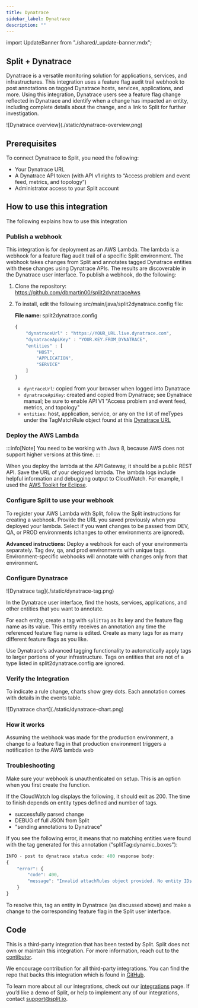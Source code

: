 ```yaml
---
title: Dynatrace
sidebar_label: Dynatrace
description: ""
---
```


<p>
  <button hidden style={{borderRadius:'8px', border:'1px', fontFamily:'Courier New', fontWeight:'800', textAlign:'left'}}> help.split.io link: https://help.split.io/hc/en-us/articles/360059673711-Dynatrace </button>
</p>

import UpdateBanner from "./shared/_update-banner.mdx";

 <UpdateBanner integration={frontMatter.title} />

## Split + Dynatrace

Dynatrace is a versatile monitoring solution for applications, services, and infrastructures. This integration uses a feature flag audit trail webhook to post annotations on tagged Dynatrace hosts, services, applications, and more. Using this integration, Dynatrace users see a feature flag change reflected in Dynatrace and identify when a change has impacted an entity, including complete details about the change, and a link to Split for further investigation.

<div style={{maxWidth:800}}> ![Dynatrace overview](./static/dynatrace-overview.png) </div>

## Prerequisites

To connect Dynatrace to Split, you need the following:
* Your Dynatrace URL
* A Dynatrace API token (with API v1 rights to “Access problem and event feed, metrics, and topology”)
* Administrator access to your Split account

## How to use this integration

The following explains how to use this integration

### Publish a webhook

This integration is for deployment as an AWS Lambda. The lambda is a webhook for a feature flag audit trail of a specific Split environment. The webhook takes changes from Split and annotates tagged Dynatrace entities with these changes using Dynatrace APIs. The results are discoverable in the Dynatrace user interface. To publish a webhook, do the following:

1. Clone the repository: https://github.com/dbmartin00/split2dynatraceAws

2. To install, edit the following src/main/java/split2dynatrace.config file:

   **File name:** split2dynatrace.config

<ul>

```javascript
{
    "dynatraceUrl" : "https://YOUR_URL.live.dynatrace.com",
    "dynatraceApiKey" : "YOUR.KEY.FROM_DYNATRACE",
    "entities" : [
        "HOST",
        "APPLICATION",
        "SERVICE"
    ]
}
```

* `dyntraceUrl`: copied from your browser when logged into Dynatrace
* `dynatraceApiKey`: created and copied from Dynatrace; see Dynatrace manual; be sure to enable API V1 "Access problem and event feed, metrics, and topology"
* `entities`: host, application, service, or any on the list of meTypes under the TagMatchRule object found at this [Dynatrace URL](https://www.dynatrace.com/support/help/dynatrace-api/environment-api/events/post-event/#expand-the-element-can-hold-these-values-382)

</ul>

### Deploy the AWS Lambda 

:::info[Note]
You need to be working with Java 8, because AWS does not support higher versions at this time.
:::

When you deploy the lambda at the API Gateway, it should be a public REST API. Save the URL of your deployed lambda. The lambda logs include helpful information and debugging output to CloudWatch. For example, I used the [AWS Toolkit for Eclipse](https://aws.amazon.com/eclipse/). 

### Configure Split to use your webhook

To register your AWS Lambda with Split, follow the Split instructions for creating a webhook. Provide the URL you saved previously when you deployed your lambda. Select if you want changes to be passed from DEV, QA, or PROD environments (changes to other environments are ignored).

**Advanced instructions:** Deploy a webhook for each of your environments separately. Tag dev, qa, and prod environments with unique tags. Environment-specific webhooks will annotate with changes only from that environment.

### Configure Dynatrace

<div style={{maxWidth:400}}> ![Dynatrace tag](./static/dynatrace-tag.png) </div>

In the Dynatrace user interface, find the hosts, services, applications, and other entities that you want to annotate.

For each entity, create a tag with `splitTag` as its key and the feature flag name as its value. This entity receives an annotation any time the referenced feature flag name is edited. Create as many tags for as many different feature flags as you like. 

Use Dynatrace's advanced tagging functionality to automatically apply tags to larger portions of your infrastructure. Tags on entities that are not of a type listed in split2dynatrace.config are ignored.

### Verify the Integration

To indicate a rule change, charts show grey dots. Each annotation comes with details in the events table.

<div style={{maxWidth:700}}> ![Dynatrace chart](./static/dynatrace-chart.png) </div>

### How it works

Assuming the webhook was made for the production environment, a change to a feature flag in that production environment triggers a notification to the AWS lambda web

### Troubleshooting

Make sure your webhook is unauthenticated on setup. This is an option when you first create the function.

If the CloudWatch log displays the following, it should exit as 200. The time to finish depends on entity types defined and number of tags.

* successfully parsed change
* DEBUG of full JSON from Split
* "sending annotations to Dynatrace"

If you see the following error, it means that no matching entities were found with the tag generated for this annotation ("splitTag:dynamic_boxes"):

```javascript
INFO - post to dynatrace status code: 400 response body: 
{
    "error": {
        "code": 400,
        "message": "Invalid attachRules object provided. No entity IDs match: Matching rule: PushEventAttachRules{entityIds=null, tagRules=[TagMatchRule{meTypes=[HOST, APPLICATION, SERVICE], tags=[[CONTEXTLESS]splitTag:dynamic_boxes]}]}"
    }
}
```

To resolve this, tag an entity in Dynatrace (as discussed above) and make a change to the corresponding feature flag in the Split user interface.

## Code

This is a third-party integration that has been tested by Split. Split does not own or maintain this integration. For more information, reach out to the [contibutor](mailto:david.martin@split.io).

We encourage contribution for all third-party integrations. You can find the repo that backs this integration which is found in [GitHub](https://github.com/dbmartin00/split2DynatraceAws).

To learn more about all our integrations, check out our [integrations](https://www.split.io/product/integrations) page. If you’d like a demo of Split, or help to implement any of our integrations, contact [support@split.io](mailto:support@split.io).
